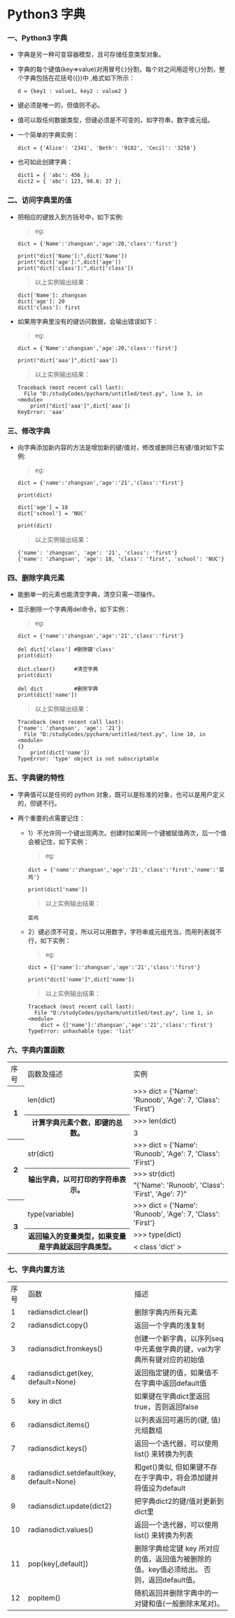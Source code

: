 # Python3 字典

### 一、Python3 字典

* 字典是另一种可变容器模型，且可存储任意类型对象。
* 字典的每个键值(key=>value)对用冒号(:)分割，每个对之间用逗号(,)分割，整个字典包括在花括号({})中 ,格式如下所示： 

      d = {key1 : value1, key2 : value2 }

* 键必须是唯一的，但值则不必。
* 值可以取任何数据类型，但键必须是不可变的，如字符串，数字或元组。
* 一个简单的字典实例：

      dict = {'Alice': '2341', 'Beth': '9102', 'Cecil': '3258'}

* 也可如此创建字典：

      dict1 = { 'abc': 456 };
      dict2 = { 'abc': 123, 98.6: 37 };

### 二、访问字典里的值

* 把相应的键放入到方括号中，如下实例:

     >eg:
     
      dict = {'Name':'zhangsan','age':20,'class':'first'}

      print("dict['Name']:",dict['Name'])
      print("dict['age']:",dict['age'])
      print("dict['class']:",dict['class'])

     >以上实例输出结果：

      dict['Name']: zhangsan
      dict['age']: 20
      dict['class']: first

* 如果用字典里没有的键访问数据，会输出错误如下：

     >eg:
     
      dict = {'Name':'zhangsan','age':20,'class':'first'}

      print("dict['aaa']",dict['aaa'])

     >以上实例输出结果：

      Traceback (most recent call last):
        File "D:/studyCodes/pycharm/untitled/test.py", line 3, in <module>
          print("dict['aaa']",dict['aaa'])
      KeyError: 'aaa'


### 三、修改字典

* 向字典添加新内容的方法是增加新的键/值对，修改或删除已有键/值对如下实例:

     >eg:
     
      dict = {'name':'zhangsan','age':'21','class':'first'}

      print(dict)

      dict['age'] = 18
      dict['school'] = 'NUC'

      print(dict)

     >以上实例输出结果：

      {'name': 'zhangsan', 'age': '21', 'class': 'first'}
      {'name': 'zhangsan', 'age': 18, 'class': 'first', 'school': 'NUC'}

### 四、删除字典元素

* 能删单一的元素也能清空字典，清空只需一项操作。
* 显示删除一个字典用del命令，如下实例：

     >eg:
     
      dict = {'name':'zhangsan','age':'21','class':'first'}

      del dict['class'] #删除键'class'
      print(dict)

      dict.clear()      #清空字典
      print(dict)

      del dict          #删除字典
      print(dict['name'])

     >以上实例输出结果：

      Traceback (most recent call last):
      {'name': 'zhangsan', 'age': '21'}
        File "D:/studyCodes/pycharm/untitled/test.py", line 10, in <module>
      {}
          print(dict['name'])
      TypeError: 'type' object is not subscriptable

### 五、字典键的特性

* 字典值可以是任何的 python 对象，既可以是标准的对象，也可以是用户定义的，但键不行。
* 两个重要的点需要记住：
      
     * 1）不允许同一个键出现两次。创建时如果同一个键被赋值两次，后一个值会被记住，如下实例：

          >eg:

           dict = {'name':'zhangsan','age':'21','class':'first','name':'菜鸡'}

           print(dict['name'])

          >以上实例输出结果：

           菜鸡

     * 2）键必须不可变，所以可以用数字，字符串或元组充当，而用列表就不行，如下实例：

          >eg:

           dict = {['name']:'zhangsan','age':'21','class':'first'}

           print("dict['name']",dict['name'])

          >以上实例输出结果：

           Traceback (most recent call last):
             File "D:/studyCodes/pycharm/untitled/test.py", line 1, in <module>
               dict = {['name']:'zhangsan','age':'21','class':'first'}
           TypeError: unhashable type: 'list'

### 六、字典内置函数

<table>
   <tr>
      <td>序号</td>
      <td>函数及描述</td>
      <td>实例</td>
   </tr>
   <tr>
      <th rowspan="3">1</th>
      <td>len(dict)</td>
      <td> >>> dict = {'Name': 'Runoob', 'Age': 7, 'Class': 'First'}</td>
   </tr>
   <tr>
      <th rowspan="2">计算字典元素个数，即键的总数。</th>
      <td> >>> len(dict)</td>
   </tr>
   <tr>
      <td>3</td>
   </tr>
   <tr>
      <th rowspan="3">2</th>
      <td>str(dict)</td>
      <td> >>> dict = {'Name': 'Runoob', 'Age': 7, 'Class': 'First'}</td>
   </tr>
   <tr>
      <th rowspan="2">输出字典，以可打印的字符串表示。</th>
      <td>>>> str(dict)</td>
   </tr>
   <tr>
      <td>"{'Name': 'Runoob', 'Class': 'First', 'Age': 7}"</td>
   </tr>
   <tr>
      <th rowspan="3">3</th>
      <td>type(variable)</td>
      <td> >>> dict = {'Name': 'Runoob', 'Age': 7, 'Class': 'First'}</td>
   </tr>
   <tr>
      <th rowspan="2">返回输入的变量类型，如果变量是字典就返回字典类型。</th>
      <td> >>> type(dict)</td>
   </tr>
   <tr>
      <td> < class 'dict' > </td>
   </tr>
</table>

### 七、字典内置方法

<table>
   <tr>
      <td>序号</td>
      <td>函数</td>
      <td>描述</td>
   </tr>
   <tr>
      <td>1</td>
      <td>radiansdict.clear()</td>
      <td>删除字典内所有元素</td>
   </tr>
   <tr>
      <td>2</td>
      <td>radiansdict.copy()</td>
      <td>返回一个字典的浅复制</td>
   </tr>
   <tr>
      <td>3</td>
      <td>radiansdict.fromkeys()</td>
      <td>创建一个新字典，以序列seq中元素做字典的键，val为字典所有键对应的初始值</td>
   </tr>
   <tr>
      <td>4</td>
      <td>radiansdict.get(key, default=None)</td>
      <td>返回指定键的值，如果值不在字典中返回default值</td>
   </tr>
   <tr>
      <td>5</td>
      <td>key in dict</td>
      <td>如果键在字典dict里返回true，否则返回false</td>
   </tr>
   <tr>
      <td>6</td>
      <td>radiansdict.items()</td>
      <td>以列表返回可遍历的(键, 值) 元组数组</td>
   </tr>
   <tr>
      <td>7</td>
      <td>radiansdict.keys()</td>
      <td>返回一个迭代器，可以使用 list() 来转换为列表</td>
   </tr>
   <tr>
      <td>8</td>
      <td>radiansdict.setdefault(key, default=None)</td>
      <td>和get()类似, 但如果键不存在于字典中，将会添加键并将值设为default</td>
   </tr>
   <tr>
      <td>9</td>
      <td>radiansdict.update(dict2)</td>
      <td>把字典dict2的键/值对更新到dict里</td>
   </tr>
   <tr>
      <td>10</td>
      <td>radiansdict.values()</td>
      <td>返回一个迭代器，可以使用 list() 来转换为列表</td>
   </tr>
   <tr>
      <td>11</td>
      <td>pop(key[,default])</td>
      <td>删除字典给定键 key 所对应的值，返回值为被删除的值。key值必须给出。 否则，返回default值。</td>
   </tr>
   <tr>
      <td>12</td>
      <td>popitem()</td>
      <td>随机返回并删除字典中的一对键和值(一般删除末尾对)。</td>
   </tr>
</table>



























